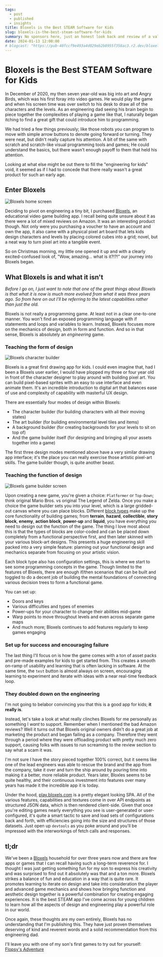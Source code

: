 ```yaml
---
tags:
  - post
  - published
  - insights
title: Bloxels is the Best STEAM Software for Kids
slug: bloxels-is-the-best-steam-software-for-kids
summary: No sponsors here, just an honest look back and review of a valuable and endlessly fun educational game for kids.
date: 2024-01-13 12:00:00
# blogcast: "https://pub-40fccf9e493a4d029eb2b8955f358ac3.r2.dev/bloxels-is-the-best-steam-software-for-kids.mp3"
---
```


# Bloxels is the Best STEAM Software for Kids

In December of 2020, my then seven year-old was big into art and Angry Birds, which was his first foray into video games. He would play the game and when his screen time was over switch to his desk to draw all of the characters and the levels. As an engineering dad seeing his brain begin to piece together the complexities of playing a game like that, I naturally began itching to find a great gift that could introduce him to programming.

We had tried a few things previously; like those robots you can program to move with simple arrow buttons to denote going forward or turning. They were neat, but didn't really capture his attention. A bit of the same with scratch and scratch-like visual programming tools and games; He could understand the basics, but there wasn't enough payoff to them that held his attention.

Looking at what else might be out there to fill the "engineering for kids" void, it seemed as if I had to concede that there really wasn't a great product for such an early age.

## Enter Bloxels

![Bloxels home screen](/static/blog/bloxels/bloxels.png)

Deciding to pivot on engineering a tiny bit, I purchased [Bloxels](https://bloxels.com), an educational video game building app. I recall being quite unsure about it as there were a lot of mixed reviews on Amazon. It was an interesting product though. Not only were you purchasing a voucher to have an account and own the app, it also came with a physical pixel art board that lets kids design characters and levels by placing colored cubes into a grid; novel, but a neat way to turn pixel art into a tangible event.

So on Christmas morning, my little one opened it up and with a clearly excited-confused look of, "Wow, amazing... what is it?!?!" our journey into Bloxels began.

## What Bloxels is and what it isn't

*Before I go on, I just want to note that one of the great things about Bloxels is that what it is now is much more evolved from what it was three years ago. So from here on out I'll be referring to the latest capabilities rather than just the old.*

Bloxels is not really a programming game. At least not in a clear one-to-one manner. You won't find an exposed programming language with if statements and loops and variables to learn. Instead, Bloxels focuses more on the mechanics of design, both in form and function. And so in that sense, Bloxels is absolutely an *engineering* game.

### Teaching the form of design

![Bloxels character builder](/static/blog/bloxels/characterbuilder.png)

Bloxels is a great first drawing app for kids. I could even imagine that, had I been a Bloxels user earlier, I would have plopped my three or four year old in front of the character designer to play around with building pixel art. You can build pixel-based sprites with an easy to use interface and even animate them. It's an incredible introduction to digital art that balances ease of use and complexity of capability with masterful UX design.

There are essentially four modes of design within Bloxels:
- The character builder (for building characters with all their moving states)
- The art builder (for building environmental level tiles and items)
- A background builder (for creating backgrounds for your levels to sit on top of)
- And the game builder itself (for designing and bringing all your assets together into a game)

The first three design modes mentioned above have a very similar drawing app interface; it's the place you can really exercise those artistic pixel-art skills. The game builder though, is quite another beast. 

### Teaching the function of design

![Bloxels game builder screen](/static/blog/bloxels/gamebuilder.png)

Upon creating a new game, you're given a choice: `Platformer` or `Top-Down`; think original Mario Bros. vs original The Legend of Zelda. Once you make a choice the game builder sets you into your level, which is a large gridded-out canvas where you can place blocks. Different [block types](https://www.bloxels.com/tutorials/8-block-types) make up the core functionality of building games; from **terrain**, **hazard**, **collectible**, **story block**, **enemy**, **action block**, **power-up** and **liquid**, you have everything you need to design out the function of the game. The thing I love most about this is that the types of blocks are color-coded and can be placed down completely from a functional perspective first, and then later skinned with your various block-art designs. This presents a huge engineering skill packed into a very simple feature: planning out your functional design and mechanics separate from focusing on your artistic vision.

Each block type also has configuration settings, this is where we start to see some programming concepts in the game. Though limited to the features of Bloxels, there are enough if/then scenarios that can be built and toggled to do a decent job of building the mental foundations of connecting various decision trees to form a functional game.

You can set up:

- Doors and keys
- Various difficulties and types of enemies
- Power-ups for your character to change their abilities mid-game
- Warp points to move throughout levels and even across separate game maps
- And much more; Bloxels continues to add features regularly to keep games engaging

### Set up for success and encouraging failure

The last thing I'll focus on is how the game comes with a ton of asset packs and pre-made examples for kids to get started from. This creates a smooth on-ramp of usability and learning that is often lacking in software. At the same time, the `test` button is almost always on screen, encouraging learning to experiment and iterate with ideas with a near real-time feedback loop.

### They doubled down on the engineering

I'm not going to belabor convincing you that this is a good app for kids; **it really is**.

Instead, let's take a look at what really clinches Bloxels for me personally as something I *want* to support. Remember when I mentioned the bad Amazon reviews? Well it turns out that Bloxels original owners didn't do a great job at marketing the product and began failing as a company. Therefore they went through a period where they were offloading product with pretty much zero support, causing folks with issues to run screaming to the review section to say what a scam it was.

I'm not sure I have the story pieced together 100% correct, but it seems like one of the lead engineers was able to rescue the brand and the app from the company, take it over and turn the ship around by pouring time into making it a better, more reliable product. Years later, Bloxles seems to be quite healthy, and their continuous investment into features over many years has made it the incredible app it is today.

Under the hood, [play.bloxels.com](https://play.bloxels.com) is a pretty elegant looking SPA. All of the various features, capabilities and textures come in over API endpoints as structured JSON data, which is then rendered client-side. Given that once you're editing games nearly everything you see is user-generated or user-configured, it's quite a smart tactic to save and load sets of configurations back and forth, with efficiencies going into the size and structures of those datasets. Just open up `devtools` as you poke around and you'll be impressed with the interworkings of fetch calls and responses.

## tl;dr

We've been a [Bloxels](https://bloxels.com) household for over three years now and there are few apps or games that I can recall having such a long-term reverence for. I thought I was just getting something fun for my son to express his creativity and was surprised to find out it absolutely was that and a ton more. Bloxels strikes a balance of fun and education in a way that is quite rare. It promotes learning to iterate on design and take into consideration the player and advanced game mechanics and shows how bringing function and aesthetic design together is a powerful combination for creating engaging experiences. It is the best STEAM app I've come across for young children to learn how all the aspects of design and engineering play a powerful role in our world.

Once again, these thoughts are my own entirely, Bloxels has no understanding that I'm publishing this. They have just proven themselves deserving of kind and reverent words and a solid recommendation from this engineering dad.

I'll leave you with one of my son's first games to try out for yourself: [Flopsy's Adventure](https://play.bloxels.com/arcade/33646494)